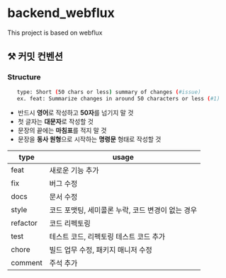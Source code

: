 # backend_webflux
This project is based on webflux


## ⚒️ 커밋 컨벤션

### Structure
```` bash
   type: Short (50 chars or less) summary of changes (#issue)
   ex. feat: Summarize changes in around 50 characters or less (#1)
````

* 반드시 **영어**로 작성하고 **50자**를 넘기지 말 것
* 첫 글자는 **대문자**로 작성할 것
* 문장의 끝에는 **마침표**를 적지 말 것
* 문장을 **동사 원형**으로 시작하는 **명령문** 형태로 작성할 것

|type|usage|
|------|---|
|feat|새로운 기능 추가|
|fix|버그 수정|
|docs|문서 수정|
|style|코드 포맷팅, 세미콜론 누락, 코드 변경이 없는 경우|
|refactor|코드 리펙토링|
|test|테스트 코드, 리펙토링 테스트 코드 추가|
|chore|빌드 업무 수정, 패키지 매니저 수정|
|comment|주석 추가|
